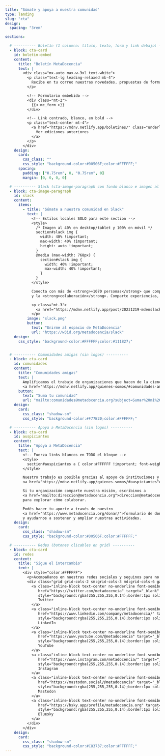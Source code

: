 ```yaml
---
title: "Súmate y apoya a nuestra comunidad"
type: landing
slug: "cta"
design:
  spacing: "3rem"

sections:

  # ---------- Boletín (1 columna: título, texto, form y link debajo) ----------
  - block: cta-card
    id: boletin-embed
    content:
      title: "Boletín MetaDocencia"
      text: |
        <div class="mx-auto max-w-3xl text-white">
          <p class="text-lg leading-relaxed mb-4">
            Recibe en tu correo nuestras novedades, propuestas de formación, oportunidades y eventos de interés.
          </p>

          <!-- Formulario embebido -->
          <div class="mt-2">
            {{< mc_form >}}
          </div>

          <!-- Link centrado, blanco, en bold -->
          <p class="text-center mt-4">
            <a href="https://mdnv.netlify.app/boletines/" class="underline font-semibold" style="color:#FFFFFF">
              Ver ediciones anteriores
            </a>
          </p>
        </div>
    design:
      card:
        css_class: ""
        css_style: "background-color:#00506F;color:#FFFFFF;"
      spacing:
        padding: ["0.75rem", 0, "0.75rem", 0]
        margin: [0, 0, 0, 0]

  # ---------- Slack (cta-image-paragraph con fondo blanco e imagen al 40%) ----------
  - block: cta-image-paragraph
    id: slack
    content:
      items:
        - title: "Súmate a nuestra comunidad en Slack"
          text: |
            <!-- Estilos locales SOLO para este section -->
            <style>
              /* Imagen al 40% en desktop/tablet y 100% en móvil */
              section#slack img {
                width: 40% !important;
                max-width: 40% !important;
                height: auto !important;
              }
              @media (max-width: 768px) {
                section#slack img {
                  width: 40% !important;
                  max-width: 40% !important;
                }
              }
            </style>

            Conecta con más de <strong>+1070 personas</strong> que comparten interés por la <strong>educación</strong>, la <strong>ciencia abierta</strong>
            y la <strong>colaboración</strong>. Comparte experiencias, aprende de otros y participa de conversaciones que inspiran nuevas ideas.

            <p class="mt-3">
              <a href="https://mdnv.netlify.app/post/20231219-mdenslack/" class="underline font-semibold">Qué es y cómo sumarme</a>
            </p>
          image: "slack.png"
          button:
            text: "Unirme al espacio de MetaDocencia"
            url: "https://w3id.org/metadocencia/slack"
    design:
      css_style: "background-color:#FFFFFF;color:#111827;"


  # ---------- Comunidades amigas (sin logos) ----------
  - block: cta-card
    id: comunidades
    content:
      title: "Comunidades amigas"
      text: |
        Amplificamos el trabajo de organizaciones que hacen de la ciencia abierta un esfuerzo global, colectivo y comunitario.  
        <a href="https://mdnv.netlify.app/quienes-somos/#comunidades-amigas" class="underline font-semibold" style="color:#FFFFFF">Conoce la red de comunidades</a>
      button:
        text: "Suma tu comunidad"
        url: "mailto:comunidades@metadocencia.org?subject=Sumar%20mi%20comunidad"
    design:
      card:
        css_class: "shadow-sm"
        css_style: "background-color:#F77B20;color:#FFFFFF;"

  # ---------- Apoya a MetaDocencia (sin logos) ----------
  - block: cta-card
    id: auspiciantes
    content:
      title: "Apoya a MetaDocencia"
      text: |
        <!-- Fuerza links blancos en TODO el bloque -->
        <style>
          section#auspiciantes a { color:#FFFFFF !important; font-weight:600; text-decoration: underline; }
        </style>

        Nuestro trabajo es posible gracias al apoyo de instituciones y organizaciones que comparten nuestra misión.  
        <a href="https://mdnv.netlify.app/quienes-somos/#auspiciantes">Conoce a nuestros auspiciantes</a>

        Si tu organización comparte nuestra misión, escribinos a
        <a href="mailto:direccion@metadocencia.org">direccion@metadocencia.org</a>
        para explorar cómo colaborar.

        Podés hacer tu aporte a través de nuestro
        <a href="https://www.metadocencia.org/donar/">formulario de donación</a>
        y ayudarnos a sostener y ampliar nuestras actividades.
    design:
      card:
        css_class: "shadow-sm"
        css_style: "background-color:#00506F;color:#FFFFFF;"

  # ---------- Redes (botones clicables en grid) ----------
  - block: cta-card
    id: redes
    content:
      title: "Sigue el intercambio"
      text: |
        <div style="color:#FFFFFF">
          <p>Acompañanos en nuestras redes sociales y seguinos para no perderte novedades, debates y recursos: <strong style="color:#FFFFFF">@metadocencia</strong></p>
          <div class="grid grid-cols-2 sm:grid-cols-3 md:grid-cols-6 gap-3 mt-3">
            <a class="inline-block text-center no-underline font-semibold px-3 py-2 rounded-full"
               href="https://twitter.com/metadocencia" target="_blank" rel="noopener"
               style="background:rgba(255,255,255,0.14);border:1px solid rgba(255,255,255,0.35);color:#FFFFFF;">
               Twitter
            </a>
            <a class="inline-block text-center no-underline font-semibold px-3 py-2 rounded-full"
               href="https://www.linkedin.com/company/metadocencia/" target="_blank" rel="noopener"
               style="background:rgba(255,255,255,0.14);border:1px solid rgba(255,255,255,0.35);color:#FFFFFF;">
               LinkedIn
            </a>
            <a class="inline-block text-center no-underline font-semibold px-3 py-2 rounded-full"
               href="https://www.youtube.com/@metadocencia" target="_blank" rel="noopener"
               style="background:rgba(255,255,255,0.14);border:1px solid rgba(255,255,255,0.35);color:#FFFFFF;">
               YouTube
            </a>
            <a class="inline-block text-center no-underline font-semibold px-3 py-2 rounded-full"
               href="https://www.instagram.com/metadocencia/" target="_blank" rel="noopener"
               style="background:rgba(255,255,255,0.14);border:1px solid rgba(255,255,255,0.35);color:#FFFFFF;">
               Instagram
            </a>
            <a class="inline-block text-center no-underline font-semibold px-3 py-2 rounded-full"
               href="https://mastodon.social/@metadocencia" target="_blank" rel="me noopener"
               style="background:rgba(255,255,255,0.14);border:1px solid rgba(255,255,255,0.35);color:#FFFFFF;">
               Mastodon
            </a>
            <a class="inline-block text-center no-underline font-semibold px-3 py-2 rounded-full"
               href="https://bsky.app/profile/metadocencia.org" target="_blank" rel="noopener"
               style="background:rgba(255,255,255,0.14);border:1px solid rgba(255,255,255,0.35);color:#FFFFFF;">
               Bluesky
            </a>
          </div>
        </div>
    design:
      card:
        css_class: "shadow-sm"
        css_style: "background-color:#C83737;color:#FFFFFF;"
---
```


